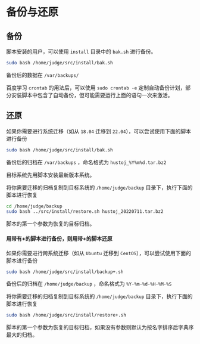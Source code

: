 # 备份与还原

## 备份

脚本安装的用户，可以使用 `install` 目录中的 `bak.sh` 进行备份。

```bash
sudo bash /home/judge/src/install/bak.sh
```

备份后的数据在 `/var/backups/`

百度学习 `crontab` 的用法后，可以使用 `sudo crontab -e` 定制自动备份计划，部分安装脚本中包含了自动备份，但可能需要运行上面的语句一次来激活。

## 还原

如果你需要进行系统迁移（如从 `18.04` 迁移到 `22.04`），可以尝试使用下面的脚本进行备份

```bash
sudo bash /home/judge/src/install/bak.sh
```

备份后的归档在 `/var/backups` ，命名格式为 `hustoj_%Y%m%d.tar.bz2`

目标系统先用脚本安装最新版本系统。

将你需要迁移的归档复制到目标系统的 `/home/judge/backup` 目录下，执行下面的脚本进行恢复

```bash
cd /home/judge/backup
sudo bash ../src/install/restore.sh hustoj_20220711.tar.bz2
```
脚本的第一个参数为恢复的目标归档。


#### 用带有+的脚本进行备份，则用带+的脚本还原

如果你需要进行跨系统迁移（如从 `Ubuntu` 迁移到 `CentOS`），可以尝试使用下面的脚本进行备份

```bash
sudo bash /home/judge/src/install/backup+.sh
```

备份后的归档在 `/home/judge/backup` ，命名格式为 `%Y-%m-%d-%H-%M-%S`

将你需要迁移的归档复制到目标系统的 `/home/judge/backup` 目录下，执行下面的脚本进行恢复

```bash
sudo bash /home/judge/src/install/restore+.sh
```

脚本的第一个参数为恢复的目标归档，如果没有参数则默认为按名字排序后字典序最大的归档。

